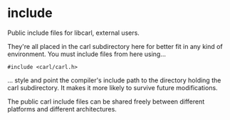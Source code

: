 # include

Public include files for libcarl, external users.

They're all placed in the carl subdirectory here for better fit in any kind of
environment. You must include files from here using...

    #include <carl/carl.h>

... style and point the compiler's include path to the directory holding the
carl subdirectory. It makes it more likely to survive future modifications.

The public carl include files can be shared freely between different platforms
and different architectures.
